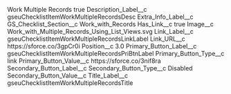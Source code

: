 <?xml version="1.0" encoding="UTF-8"?>
<CustomMetadata xmlns="http://soap.sforce.com/2006/04/metadata" xmlns:xsi="http://www.w3.org/2001/XMLSchema-instance" xmlns:xsd="http://www.w3.org/2001/XMLSchema">
    <label>Work Multiple Records</label>
    <protected>true</protected>
    <values>
        <field>Description_Label__c</field>
        <value xsi:type="xsd:string">gseuChecklistItemWorkMultipleRecordsDesc</value>
    </values>
    <values>
        <field>Extra_Info_Label__c</field>
        <value xsi:nil="true"/>
    </values>
    <values>
        <field>GS_Checklist_Section__c</field>
        <value xsi:type="xsd:string">Work_with_Records</value>
    </values>
    <values>
        <field>Has_Link__c</field>
        <value xsi:type="xsd:boolean">true</value>
    </values>
    <values>
        <field>Image__c</field>
        <value xsi:type="xsd:string">Work_with_Multiple_Records_Using_List_Views.svg</value>
    </values>
    <values>
        <field>Link_Label__c</field>
        <value xsi:type="xsd:string">gseuChecklistItemWorkMultipleRecordsLinkLabel</value>
    </values>
    <values>
        <field>Link_URL__c</field>
        <value xsi:type="xsd:string">https://sforce.co/3gpCr0i</value>
    </values>
    <values>
        <field>Position__c</field>
        <value xsi:type="xsd:double">3.0</value>
    </values>
    <values>
        <field>Primary_Button_Label__c</field>
        <value xsi:type="xsd:string">gseuChecklistItemWorkMultipleRecordsPriBtnLabel</value>
    </values>
    <values>
        <field>Primary_Button_Type__c</field>
        <value xsi:type="xsd:string">link</value>
    </values>
    <values>
        <field>Primary_Button_Value__c</field>
        <value xsi:type="xsd:string">https://sforce.co/3nif8ra</value>
    </values>
    <values>
        <field>Secondary_Button_Label__c</field>
        <value xsi:nil="true"/>
    </values>
    <values>
        <field>Secondary_Button_Type__c</field>
        <value xsi:type="xsd:string">Disabled</value>
    </values>
    <values>
        <field>Secondary_Button_Value__c</field>
        <value xsi:nil="true"/>
    </values>
    <values>
        <field>Title_Label__c</field>
        <value xsi:type="xsd:string">gseuChecklistItemWorkMultipleRecordsTitle</value>
    </values>
</CustomMetadata>
